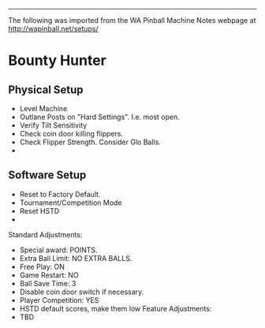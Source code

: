 ***
The following was imported from the WA Pinball Machine Notes webpage at http://wapinball.net/setups/
# Bounty Hunter
## Physical Setup
-   Level Machine
-   Outlane Posts on "Hard Settings". I.e. most open.
-   Verify Tilt Sensitivity
-   Check coin door killing flippers.
-   Check Flipper Strength. Consider Glo Balls.
-   
## Software Setup
-   Reset to Factory Default.
-   Tournament/Competition Mode
-   Reset HSTD
-   
Standard Adjustments:
-   Special award: POINTS.
-   Extra Ball Limit: NO EXTRA BALLS.
-   Free Play: ON
-   Game Restart: NO
-   Ball Save Time: 3
-   Disable coin door switch if necessary.
-   Player Competition: YES
-   HSTD default scores, make them low
Feature Adjustments:
-   TBD
